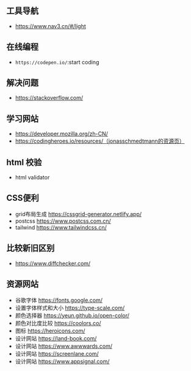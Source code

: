 ## 工具导航
- https://www.nav3.cn/#/light

## 在线编程

- `https://codepen.io/`:start coding

## 解决问题

- https://stackoverflow.com/

## 学习网站

- https://developer.mozilla.org/zh-CN/
- https://codingheroes.io/resources/（jonasschmedtmann的资源页）

## html 校验

- html validator


## CSS便利
- grid布局生成 https://cssgrid-generator.netlify.app/
- postcss https://www.postcss.com.cn/
- tailwind https://www.tailwindcss.cn/

## 比较新旧区别

- https://www.diffchecker.com/

## 资源网站

- 谷歌字体 https://fonts.google.com/
- 设置字体样式和大小 https://type-scale.com/
- 颜色选择器 https://yeun.github.io/open-color/
- 颜色对比度比较 https://coolors.co/
- 图标 https://heroicons.com/
- 设计网站 https://land-book.com/
- 设计网站 https://www.awwwards.com/
- 设计网站 https://screenlane.com/
- 设计网站 https://www.appsignal.com/
